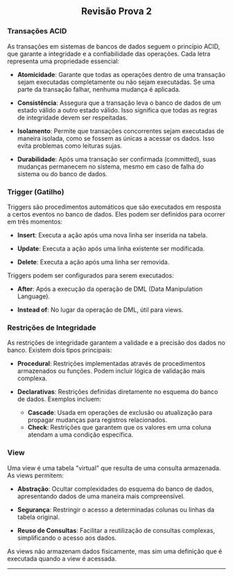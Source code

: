 <h2 align="center">Revisão Prova 2</h2>
<p align="center">

### Transações ACID
As transações em sistemas de bancos de dados seguem o princípio ACID, que garante a integridade e a confiabilidade das operações. Cada letra representa uma propriedade essencial:

- **Atomicidade**: Garante que todas as operações dentro de uma transação sejam executadas completamente ou não sejam executadas. Se uma parte da transação falhar, nenhuma mudança é aplicada.
  
- **Consistência**: Assegura que a transação leva o banco de dados de um estado válido a outro estado válido. Isso significa que todas as regras de integridade devem ser respeitadas.

- **Isolamento**: Permite que transações concorrentes sejam executadas de maneira isolada, como se fossem as únicas a acessar os dados. Isso evita problemas como leituras sujas.

- **Durabilidade**: Após uma transação ser confirmada (committed), suas mudanças permanecem no sistema, mesmo em caso de falha do sistema ou do banco de dados.

### Trigger (Gatilho)
Triggers são procedimentos automáticos que são executados em resposta a certos eventos no banco de dados. Eles podem ser definidos para ocorrer em três momentos:

- **Insert**: Executa a ação após uma nova linha ser inserida na tabela.
  
- **Update**: Executa a ação após uma linha existente ser modificada.

- **Delete**: Executa a ação após uma linha ser removida.

Triggers podem ser configurados para serem executados:

- **After**: Após a execução da operação de DML (Data Manipulation Language).
  
- **Instead of**: No lugar da operação de DML, útil para views.

### Restrições de Integridade
As restrições de integridade garantem a validade e a precisão dos dados no banco. Existem dois tipos principais:

- **Procedural**: Restrições implementadas através de procedimentos armazenados ou funções. Podem incluir lógica de validação mais complexa.

- **Declarativas**: Restrições definidas diretamente no esquema do banco de dados. Exemplos incluem:
  - **Cascade**: Usada em operações de exclusão ou atualização para propagar mudanças para registros relacionados.
  - **Check**: Restrições que garantem que os valores em uma coluna atendam a uma condição específica.

### View
Uma view é uma tabela "virtual" que resulta de uma consulta armazenada. As views permitem:

- **Abstração**: Ocultar complexidades do esquema do banco de dados, apresentando dados de uma maneira mais compreensível.
  
- **Segurança**: Restringir o acesso a determinadas colunas ou linhas da tabela original.

- **Reuso de Consultas**: Facilitar a reutilização de consultas complexas, simplificando o acesso aos dados.

As views não armazenam dados fisicamente, mas sim uma definição que é executada quando a view é acessada.

---

